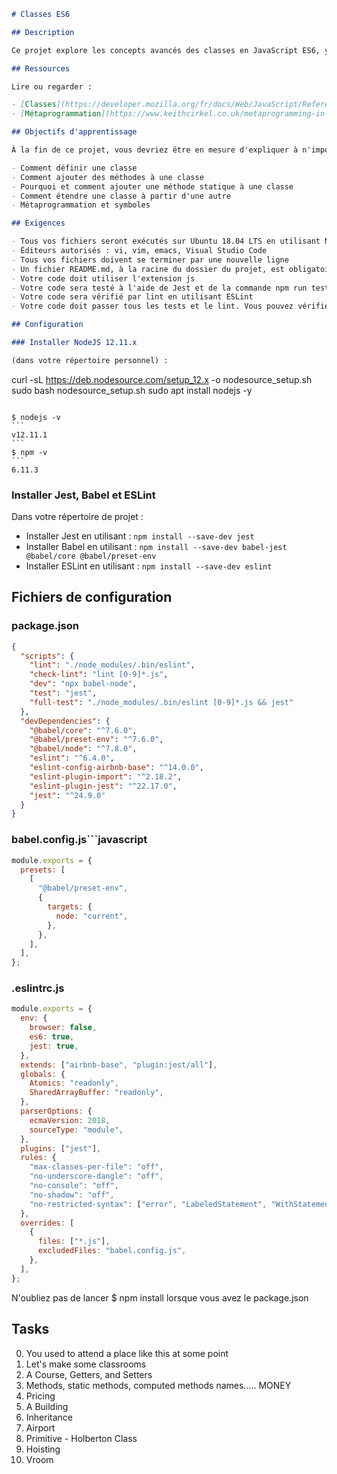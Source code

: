 ```markdown
# Classes ES6

## Description

Ce projet explore les concepts avancés des classes en JavaScript ES6, y compris la métaprogrammation et l'utilisation de symboles.

## Ressources

Lire ou regarder :

- [Classes](https://developer.mozilla.org/fr/docs/Web/JavaScript/Reference/Classes)
- [Métaprogrammation](https://www.keithcirkel.co.uk/metaprogramming-in-es6-symbols/)

## Objectifs d'apprentissage

À la fin de ce projet, vous devriez être en mesure d'expliquer à n'importe qui, sans l'aide de Google :

- Comment définir une classe
- Comment ajouter des méthodes à une classe
- Pourquoi et comment ajouter une méthode statique à une classe
- Comment étendre une classe à partir d'une autre
- Métaprogrammation et symboles

## Exigences

- Tous vos fichiers seront exécutés sur Ubuntu 18.04 LTS en utilisant NodeJS 12.11.x
- Éditeurs autorisés : vi, vim, emacs, Visual Studio Code
- Tous vos fichiers doivent se terminer par une nouvelle ligne
- Un fichier README.md, à la racine du dossier du projet, est obligatoire
- Votre code doit utiliser l'extension js
- Votre code sera testé à l'aide de Jest et de la commande npm run test
- Votre code sera vérifié par lint en utilisant ESLint
- Votre code doit passer tous les tests et le lint. Vous pouvez vérifier l'ensemble du projet en exécutant npm run full-test

## Configuration

### Installer NodeJS 12.11.x

(dans votre répertoire personnel) :
```

curl -sL https://deb.nodesource.com/setup_12.x -o nodesource_setup.sh
sudo bash nodesource_setup.sh
sudo apt install nodejs -y

```

```

````
$ nodejs -v
```
v12.11.1
```
$ npm -v
```
6.11.3
````

### Installer Jest, Babel et ESLint

Dans votre répertoire de projet :

- Installer Jest en utilisant : `npm install --save-dev jest`
- Installer Babel en utilisant : `npm install --save-dev babel-jest @babel/core @babel/preset-env`
- Installer ESLint en utilisant : `npm install --save-dev eslint`

## Fichiers de configuration

### package.json

```json
{
  "scripts": {
    "lint": "./node_modules/.bin/eslint",
    "check-lint": "lint [0-9]*.js",
    "dev": "npx babel-node",
    "test": "jest",
    "full-test": "./node_modules/.bin/eslint [0-9]*.js && jest"
  },
  "devDependencies": {
    "@babel/core": "^7.6.0",
    "@babel/preset-env": "^7.6.0",
    "@babel/node": "^7.8.0",
    "eslint": "^6.4.0",
    "eslint-config-airbnb-base": "^14.0.0",
    "eslint-plugin-import": "^2.18.2",
    "eslint-plugin-jest": "^22.17.0",
    "jest": "^24.9.0"
  }
}
```

### babel.config.js```javascript

```javascript
module.exports = {
  presets: [
    [
      "@babel/preset-env",
      {
        targets: {
          node: "current",
        },
      },
    ],
  ],
};
```

### .eslintrc.js

```javascript
module.exports = {
  env: {
    browser: false,
    es6: true,
    jest: true,
  },
  extends: ["airbnb-base", "plugin:jest/all"],
  globals: {
    Atomics: "readonly",
    SharedArrayBuffer: "readonly",
  },
  parserOptions: {
    ecmaVersion: 2018,
    sourceType: "module",
  },
  plugins: ["jest"],
  rules: {
    "max-classes-per-file": "off",
    "no-underscore-dangle": "off",
    "no-console": "off",
    "no-shadow": "off",
    "no-restricted-syntax": ["error", "LabeledStatement", "WithStatement"],
  },
  overrides: [
    {
      files: ["*.js"],
      excludedFiles: "babel.config.js",
    },
  ],
};
```

N'oubliez pas de lancer $ npm install lorsque vous avez le package.json

## Tasks

0. You used to attend a place like this at some point
1. Let's make some classrooms
2. A Course, Getters, and Setters
3. Methods, static methods, computed methods names..... MONEY
4. Pricing
5. A Building
6. Inheritance
7. Airport
8. Primitive - Holberton Class
9. Hoisting
10. Vroom

```

```
